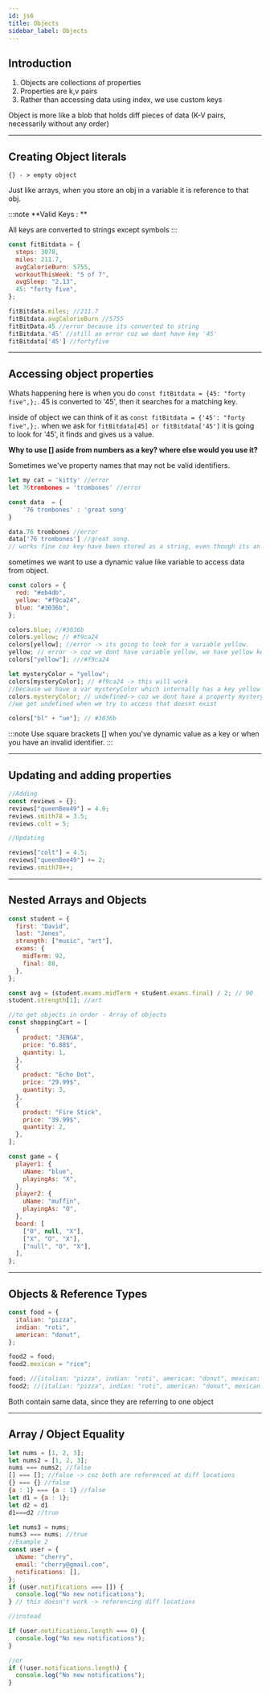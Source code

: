 ```yaml
---
id: js6
title: Objects
sidebar_label: Objects
---
```


## Introduction

1. Objects are collections of properties
2. Properties are k,v pairs
3. Rather than accessing data using index, we use custom keys

Object is more like a blob that holds diff pieces of data (K-V pairs, necessarily without any order)

---

## Creating Object literals

`{} - > empty object`

Just like arrays, when you store an obj in a variable it is reference to that obj.

:::note
**Valid Keys : **

All keys are converted to strings except symbols
:::

```javascript
const fitBitdata = {
  steps: 3078,
  miles: 211.7,
  avgCalorieBurn: 5755,
  workoutThisWeek: "5 of 7",
  avgSleep: "2.13",
  45: "forty five",
};

fitBitdata.miles; //211.7
fitBitdata.avgCalorieBurn //5755
fitBitData.45 //error because its converted to string
fitBitdata.'45' //still an error coz we dont have key '45'
fitBitdata['45'] //fortyfive
```

---

## Accessing object properties

Whats happening here is when you do `const fitBitdata = {45: "forty five",};`. 45 is converted to '45', then it searches for a matching key.

inside of object we can think of it as `const fitBitdata = {'45': "forty five",};`. when we ask for `fitBitdata[45] or fitBitdata['45']` it is going to look for '45', it finds and gives us a value.

**Why to use [] aside from numbers as a key? where else would you use it?**

Sometimes we've property names that may not be valid identifiers.

```javascript
let my cat = 'kitty' //error
let 76trombones = 'trombones' //error

const data  = {
    '76 trombones' : 'great song'
}

data.76 trombones //error
data['76 trombones'] //great song.
// works fine coz key have been stored as a string, even though its an invalid identifier.
```

sometimes we want to use a dynamic value like variable to access data from object.

```javascript
const colors = {
  red: "#eb4db",
  yellow: "#f9ca24",
  blue: "#3036b",
};

colors.blue; //#3036b
colors.yellow; // #f9ca24
colors[yellow]; //error -> its going to look for a variable yellow.
yellow; // error -> coz we dont have variable yellow, we have yellow key
colors["yellow"]; ///#f9ca24

let mysteryColor = "yellow";
colors[mysteryColor]; // #f9ca24 -> this will work
//because we have a var mysteryColor which internally has a key yellow & it looks for its value.
colors.mysteryColor; // undefined-> coz we dont have a property mysteryColor
//we get undefined when we try to access that doesnt exist

colors["bl" + "ue"]; // #3036b
```

:::note
Use square brackets [] when you've dynamic value as a key or when you have an invalid identifier.
:::

---

## Updating and adding properties

```javascript
//Adding
const reviews = {};
reviews["queenBee49"] = 4.0;
reviews.smith78 = 3.5;
reviews.colt = 5;

//Updating

reviews["colt"] = 4.5;
reviews["queenBee49"] += 2;
reviews.smith78++;
```

---

## Nested Arrays and Objects

```javascript
const student = {
  first: "David",
  last: "Jones",
  strength: ["music", "art"],
  exams: {
    midTerm: 92,
    final: 88,
  },
};

const avg = (student.exams.midTerm + student.exams.final) / 2; // 90
student.strength[1]; //art

//to get objects in order - Array of objects
const shoppingCart = [
  {
    product: "JENGA",
    price: "6.88$",
    quantity: 1,
  },
  {
    product: "Echo Dot",
    price: "29.99$",
    quantity: 3,
  },
  {
    product: "Fire Stick",
    price: "39.99$",
    quantity: 2,
  },
];

const game = {
  player1: {
    uName: "blue",
    playingAs: "X",
  },
  player2: {
    uName: "muffin",
    playingAs: "O",
  },
  board: [
    ["O", null, "X"],
    ["X", "O", "X"],
    ["null", "O", "X"],
  ],
};
```

---

## Objects & Reference Types

```javascript
const food = {
  italian: "pizza",
  indian: "roti",
  american: "donut",
};

food2 = food;
food2.mexican = "rice";

food; //{italian: "pizza", indian: "roti", american: "donut", mexican: "rice"}
food2; //{italian: "pizza", indian: "roti", american: "donut", mexican: "rice"}
```

Both contain same data, since they are referring to one object

---

## Array / Object Equality

```javascript
let nums = [1, 2, 3];
let nums2 = [1, 2, 3];
nums === nums2; //false
[] === []; //false -> coz both are referenced at diff locations
{} === {} //false
{a : 1} === {a : 1} //false
let d1 = {a : 1};
let d2 = d1
d1===d2 //true

let nums3 = nums;
nums3 === nums; //true
//Example 2
const user = {
  uName: "cherry",
  email: "cherry@gmail.com",
  notifications: [],
};
if (user.notifications === []) {
  console.log("No new notifications");
} // this doesn't work -> referencing diff locations

//instead

if (user.notifications.length === 0) {
  console.log("No new notifications");
}

//or
if (!user.notifications.length) {
  console.log("No new notifications");
}
```
